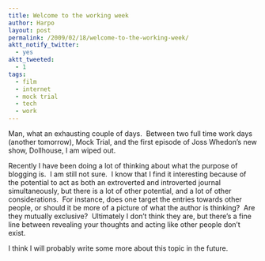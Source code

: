 ```yaml
---
title: Welcome to the working week
author: Harpo
layout: post
permalink: /2009/02/18/welcome-to-the-working-week/
aktt_notify_twitter:
  - yes
aktt_tweeted:
  - 1
tags:
  - film
  - internet
  - mock trial
  - tech
  - work
---
```

Man, what an exhausting couple of days.  Between two full time work days (another tomorrow), Mock Trial, and the first episode of Joss Whedon&#8217;s new show, Dollhouse, I am wiped out.

Recently I have been doing a lot of thinking about what the purpose of blogging is.  I am still not sure.  I know that I find it interesting because of the potential to act as both an extroverted and introverted journal simultaneously, but there is a lot of other potential, and a lot of other considerations.  For instance, does one target the entries towards other people, or should it be more of a picture of what the author is thinking?  Are they mutually exclusive?  Ultimately I don&#8217;t think they are, but there&#8217;s a fine line between revealing your thoughts and acting like other people don&#8217;t exist.

I think I will probably write some more about this topic in the future.